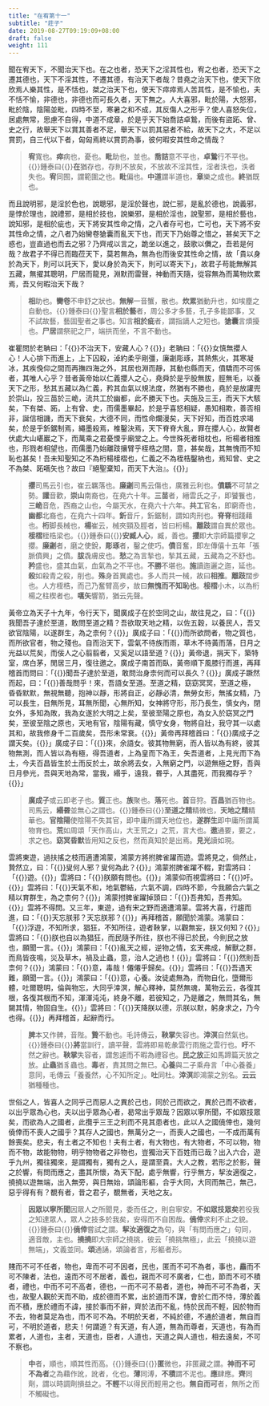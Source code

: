 ```yaml
---
title: "在宥第十一"
subtitle: "莊子"
date: 2019-08-27T09:19:09+08:00
draft: false
weight: 111
---
```




聞在宥天下，不聞治天下也。在之也者，恐天下之淫其性也，宥之也者，恐天下之遷其德也，天下不淫其性，不遷其德，有治天下者哉？昔堯之治天下也，使天下欣欣焉人樂其性，是不恬也，桀之治天下也，使天下瘁瘁焉人苦其性，是不愉也，夫不恬不愉，非德也，非德也而可長久者，天下無之。人大喜邪，毗於陽，大怒邪，毗於陰，陰陽並毗，四時不至，寒暑之和不成，其反傷人之形乎？使人喜怒失位，居處無常，思慮不自得，中道不成章，於是乎天下始喬詰卓鷙，而後有盜跖、曾、史之行，故舉天下以賞其善者不足，舉天下以罰其惡者不給，故天下之大，不足以賞罰，自三代以下者，匈匈焉終以賞罰為事，彼何暇安其性命之情哉？

> **宥**寬也。**瘁**病也，憂也。**毗**助也，並也。**喬詰**意不平也，**卓鷙**行不平也。{{<span success>}}鍾泰曰{{</span>}}**在**猶存也，存則不放矣，不放故不淫其性，淫者泆也，泆者失也。**宥**同囿，謂範圍之也。**毗**偏也。**中道**謂半道也，**章**樂之成也。**終**猶既也。


而且說明邪，是淫於色也，說聰邪，是淫於聲也，說仁邪，是亂於德也，說義邪，是悖於理也，說禮邪，是相於技也，說樂邪，是相於淫也，說聖邪，是相於藝也，說知邪，是相於疵也，天下將安其性命之情，之八者存可也，亡可也，天下將不安其性命之情，之八者乃始臠卷獊囊而亂天下也，而天下乃始尊之惜之，甚矣天下之惑也，豈直過也而去之邪？乃齊戒以言之，跪坐以進之，鼓歌以儛之，吾若是何哉？故君子不得已而臨莅天下，莫若無為，無為也而後安其性命之情，故「貴以身於為天下，則可以託天下，愛以身於為天下，則可以寄天下」，故君子苟能無解其五藏，無擢其聰明，尸居而龍見，淵默而雷聲，神動而天隨，從容無為而萬物炊累焉，吾又何暇治天下哉？

> **相**助也。**臠卷**不申舒之狀也。**無解**一音蟹，散也。**炊累**猶動升也，如埃塵之自動也。{{<span success>}}鍾泰曰{{</span>}}聖言**相於藝**者，周公多才多藝，孔子多能鄙事，又不試故藝，藝固聖者之事也。知言**相於疵**者，謂指謫人之短也。**獊囊**言煩擾也。**尸居**謂祭祀之尸，端拱而坐，不言不動也。


崔瞿問於老聃曰：「{{<span secondary>}}不治天下，安藏人心？{{</span>}}」老聃曰：「{{<span secondary>}}女慎無攖人心！人心排下而進上，上下囚殺，淖約柔乎剛彊，廉劌彫琢，其熱焦火，其寒凝冰，其疾俛仰之間而再撫四海之外，其居也淵而靜，其動也縣而天，僨驕而不可係者，其唯人心乎？昔者黃帝始以仁義攖人之心，堯舜於是乎股無胈，脛無毛，以養天下之形，愁其五藏以為仁義，矜其血氣以規法度，然猶有不勝也，堯於是放讙兜於崇山，投三苗於三峗，流共工於幽都，此不勝天下也。夫施及三王，而天下大駭矣，下有桀、跖，上有曾、史，而儒墨畢起，於是乎喜怒相疑，愚知相欺，善否相非，誕信相譏，而天下衰矣，大德不同，而性命爛漫矣，天下好知，而百姓求竭矣，於是乎釿鋸制焉，繩墨殺焉，椎鑿決焉，天下脊脊大亂，罪在攖人心，故賢者伏處大山嵁巖之下，而萬乘之君憂慄乎廟堂之上。今世殊死者相枕也，桁楊者相推也，形戮者相望也，而儒墨乃始離跂攘臂乎桎梏之間，意，甚矣哉，其無愧而不知恥也甚矣！吾未知聖知之不為桁楊椄槢也，仁義之不為桎梏鑿枘也，焉知曾、史之不為桀、跖嚆矢也？故曰『絕聖棄知，而天下大治』。{{</span>}}」

> **攖**司馬云引也，崔云羈落也。**廉劌**司馬云傷也，廣雅云利也。**僨驕**不可禁之勢。**讙**音歡，**崇山**南裔也，在堯六十年。**三苗**者，縉雲氏之子，即饕餮也，**三峗**音危，西裔之山也，今屬天水，在堯六十六年。**共工**官名，即窮奇也，**幽都**北裔也，在堯六十四年。**釿**音斤，釿鋸制，謂如肉刑也。**脊脊**相踐藉也。**桁**脚長械也，**楊**崔云，械夾頸及脛者，皆曰桁楊。**離跂**謂自異於眾也。**椄槢**桎梏梁也。{{<span success>}}鍾泰曰{{</span>}}**安臧人心**，臧，善也。**攖**即大宗師篇攖寧之攖。**廉劌**者，磨之使銳，**彫琢**者，鑿之使巧。**僨**音奮，即左傳僖十五年「張脈僨興」之僨。**胈**毳膚皮也。**愁**之為言揫也，揫其五藏，五藏為之不舒也。**矜**盛也，盛其血氣，血氣為之不平也。**不勝**不堪也。**施**讀迤邐之迤，延也。**殺**如殺青之殺，削也。**殊**身首異處也。多人而共一械，故曰**相推**。**離跂**闊步也。人方桎梏，而己乃奮臂高步，故曰**無愧而不知恥也**。**椄槢**小木，以為桁楊之柱楔者也。**嚆矢**響箭，猶云先聲。


黃帝立為天子十九年，令行天下，聞廣成子在於空同之山，故往見之，曰：「{{<span secondary>}}我聞吾子達於至道，敢問至道之精？吾欲取天地之精，以佐五穀，以養民人，吾又欲官陰陽，以遂群生，為之柰何？{{</span>}}」廣成子曰：「{{<span secondary>}}而所欲問者，物之質也，而所欲官者，物之殘也。自而治天下，雲氣不待族而雨，草木不待黃而落，日月之光益以荒矣，而佞人之心翦翦者，又奚足以語至道？{{</span>}}」黃帝退，捐天下，築特室，席白茅，閒居三月，復往邀之。廣成子南首而臥，黃帝順下風膝行而進，再拜稽首而問曰：「{{<span secondary>}}聞吾子達於至道，敢問治身柰何而可以長久？{{</span>}}」廣成子蹶然而起，曰：「{{<span secondary>}}善哉問乎！來，吾語女至道。至道之精，窈窈冥冥，至道之極，昏昏默默，無視無聽，抱神以靜，形將自正，必靜必清，無勞女形，無搖女精，乃可以長生，目無所見，耳無所聞，心無所知，女神將守形，形乃長生，慎女內，閉女外，多知為敗，我為女遂於大明之上矣，至彼至陽之原也，為女入於窈冥之門矣，至彼至陰之原也，天地有官，陰陽有藏，慎守女身，物將自壯，我守其一以處其和，故我修身千二百歲矣，吾形未常衰。{{</span>}}」黃帝再拜稽首曰：「{{<span secondary>}}廣成子之謂天矣。{{</span>}}」廣成子曰：「{{<span secondary>}}來，余語女。彼其物無窮，而人皆以為有終，彼其物無測，而人皆以為有極，得吾道者，上為皇而下為王，失吾道者，上見光而下為土，今夫百昌皆生於土而反於土，故余將去女，入無窮之門，以遊無極之野，吾與日月參光，吾與天地為常，當我，緡乎，遠我，昬乎，人其盡死，而我獨存乎？{{</span>}}」

> **廣成子**或云即老子也。**質**正也。**族**聚也。**落**死也。**首**音狩。**百昌**猶百物也。司馬云，**緡昬**並無心之謂也。{{<span success>}}鍾泰曰{{</span>}}**至道之精**精微也，**天地之精**精華也。**官陰陽**使陰陽不失其官，即中庸所謂天地位也，**遂群生**即中庸所謂萬物育也。**荒**如周頌「天作高山，大王荒之」之荒，言大也。**邀**通要，要之，求之也。**窈冥昏默**皆用知之反也，然而真知於是出焉。**見光**讀如現。


雲將東遊，過扶搖之枝而適遭鴻蒙，鴻蒙方將拊脾雀躍而遊。雲將見之，倘然止，贄然立，曰：「{{<span secondary>}}叟何人邪？叟何為此？{{</span>}}」鴻蒙拊脾雀躍不輟，對雲將曰：「{{<span secondary>}}遊。{{</span>}}」雲將曰：「{{<span secondary>}}朕願有問也。{{</span>}}」鴻蒙仰而視雲將曰：「{{<span secondary>}}吁。{{</span>}}」雲將曰：「{{<span secondary>}}天氣不和，地氣鬱結，六氣不調，四時不節，今我願合六氣之精以育群生，為之柰何？{{</span>}}」鴻蒙拊脾雀躍掉頭曰：「{{<span secondary>}}吾弗知，吾弗知。{{</span>}}」雲將不得問。又三年，東遊，過有宋之野而適遭鴻蒙。雲將大喜，行趨而進，曰：「{{<span secondary>}}天忘朕邪？天忘朕邪？{{</span>}}」再拜稽首，願聞於鴻蒙。鴻蒙曰：「{{<span secondary>}}浮遊，不知所求，猖狂，不知所往，遊者鞅掌，以觀無妄，朕又何知？{{</span>}}」雲將曰：「{{<span secondary>}}朕也自以為猖狂，而民隨予所往，朕也不得已於民，今則民之放也，願聞一言。{{</span>}}」鴻蒙曰：「{{<span secondary>}}亂天之經，逆物之情，玄天弗成，解獸之群，而鳥皆夜鳴，災及草木，禍及止蟲，意，治人之過也！{{</span>}}」雲將曰：「{{<span secondary>}}然則吾柰何？{{</span>}}」鴻蒙曰：「{{<span secondary>}}意，毒哉！僊僊乎歸矣。{{</span>}}」雲將曰：「{{<span secondary>}}吾遇天難，願聞一言。{{</span>}}」鴻蒙曰：「{{<span secondary>}}意，心養。汝徒處無為，而物自化，墮爾形體，吐爾聰明，倫與物忘，大同乎涬溟，解心釋神，莫然無魂，萬物云云，各復其根，各復其根而不知，渾渾沌沌，終身不離，若彼知之，乃是離之，無問其名，無闚其情，物固自生。{{</span>}}」雲將曰：「{{<span secondary>}}天降朕以德，示朕以默，躬身求之，乃今也得。{{</span>}}」再拜稽首，起辭而行。

> **脾**本又作髀，音陛。**贄**不動也。毛詩傳云，**鞅掌**失容也。**涬溟**自然氣也。{{<span success>}}鍾泰曰{{</span>}}**將**當訓行，讀平聲，雲將即易乾彖雲行雨施之雲行也。**吁**不然之辭也。**鞅掌**失容者，謂怱遽而不暇為禮容也。**民之放**正如馬蹄篇天放之放。**止蟲**猶豸蟲也。**毒**者，責其問之無已。**心養**與二子乘舟言「中心養養」意同，毛傳云「養養然，心不知所定」。**吐**同杜。**涬溟**即鴻蒙之別名。**云云**猶種種也。


世俗之人，皆喜人之同乎己而惡人之異於己也，同於己而欲之，異於己而不欲者，以出乎眾為心也，夫以出乎眾為心者，曷常出乎眾哉？因眾以寧所聞，不如眾技眾矣，而欲為人之國者，此攬乎三王之利而不見其患者也，此以人之國僥倖也，幾何僥倖而不喪人之國乎？其存人之國也，無萬分之一，而喪人之國也，一不成而萬有餘喪矣。悲夫，有土者之不知也！夫有土者，有大物也，有大物者，不可以物，物而不物，故能物物，明乎物物者之非物也，豈獨治天下百姓而已哉？出入六合，遊乎九州，獨往獨來，是謂獨有，獨有之人，是謂至貴。大人之教，若形之於影，聲之於響，有問而應之，盡其所懷，為天下配，處乎無響，行乎無方，挈汝適復之，撓撓以遊無端，出入無旁，與日無始，頌論形軀，合乎大同，大同而無己，無己，惡乎得有有？覩有者，昔之君子，覩無者，天地之友。

> **因眾以寧所聞**因眾人之所聞見，委而任之，則自寧安。**不如眾技眾矣**若役我之知達眾人，眾人之技多於我矣，安得而不自困哉。**僥倖**求利不止之貌。{{<span success>}}鍾泰曰{{</span>}}**僥倖**嘗試之謂。**挈汝適復之**為句，與「有問而應之」句同，適音敵，主也。**撓撓**即大宗師之撓挑，彼云「撓挑無極」，此云「撓撓以遊無端」，文義並同。**頌**通誦，頌論者言，形軀者形。


賤而不可不任者，物也，卑而不可不因者，民也，匿而不可不為者，事也，麤而不可不陳者，法也，遠而不可不居者，義也，親而不可不廣者，仁也，節而不可不積者，禮也，中而不可不高者，德也，一而不可不易者，道也，神而不可不為者，天也，故聖人觀於天而不助，成於德而不累，出於道而不謀，會於仁而不恃，薄於義而不積，應於禮而不諱，接於事而不辭，齊於法而不亂，恃於民而不輕，因於物而不去，物者莫足為也，而不可不為。不明於天者，不純於德，不通於道者，無自而可，不明於道者，悲夫！何謂道？有天道，有人道，無為而尊者，天道也，有為而累者，人道也，主者，天道也，臣者，人道也，天道之與人道也，相去遠矣，不可不察也。

> **中**者，順也，順其性而高。{{<span success>}}鍾泰曰{{</span>}}**匿**微也，非匿藏之謂。**神而不可不為者**之為藉作訛，訛者，化也。**薄**同溥，**不積**謂不泥也。**應**肆應。**齊**同劑，謂以時調劑損益之。**不輕**不以得民而輕用之也。**無自而可**者，無所之而不觸礙也。